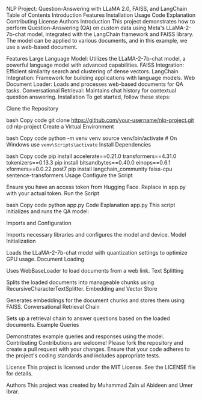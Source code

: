 NLP Project: Question-Answering with LLaMA 2.0, FAISS, and LangChain
Table of Contents
Introduction
Features
Installation
Usage
Code Explanation
Contributing
License
Authors
Introduction
This project demonstrates how to perform Question-Answering (QA) on custom data using Meta's LLaMA-2-7b-chat model, integrated with the LangChain framework and FAISS library. The model can be applied to various documents, and in this example, we use a web-based document.

Features
Large Language Model: Utilizes the LLaMA-2-7b-chat model, a powerful language model with advanced capabilities.
FAISS Integration: Efficient similarity search and clustering of dense vectors.
LangChain Integration: Framework for building applications with language models.
Web Document Loader: Loads and processes web-based documents for QA tasks.
Conversational Retrieval: Maintains chat history for contextual question answering.
Installation
To get started, follow these steps:

Clone the Repository

bash
Copy code
git clone https://github.com/your-username/nlp-project.git
cd nlp-project
Create a Virtual Environment

bash
Copy code
python -m venv venv
source venv/bin/activate  # On Windows use `venv\Scripts\activate`
Install Dependencies

bash
Copy code
pip install accelerate==0.21.0 transformers==4.31.0 tokenizers==0.13.3
pip install bitsandbytes==0.40.0 einops==0.6.1 xformers==0.0.22.post7
pip install langchain_community faiss-cpu sentence-transformers
Usage
Configure the Script

Ensure you have an access token from Hugging Face. Replace <your-access-token> in app.py with your actual token.
Run the Script

bash
Copy code
python app.py
Code Explanation
app.py
This script initializes and runs the QA model:

Imports and Configuration

Imports necessary libraries and configures the model and device.
Model Initialization

Loads the LLaMA-2-7b-chat model with quantization settings to optimize GPU usage.
Document Loading

Uses WebBaseLoader to load documents from a web link.
Text Splitting

Splits the loaded documents into manageable chunks using RecursiveCharacterTextSplitter.
Embedding and Vector Store

Generates embeddings for the document chunks and stores them using FAISS.
Conversational Retrieval Chain

Sets up a retrieval chain to answer questions based on the loaded documents.
Example Queries

Demonstrates example queries and responses using the model.
Contributing
Contributions are welcome! Please fork the repository and create a pull request with your changes. Ensure that your code adheres to the project's coding standards and includes appropriate tests.

License
This project is licensed under the MIT License. See the LICENSE file for details.

Authors
This project was created by Muhammad Zain ul Abideen and Umer Ibrar.
